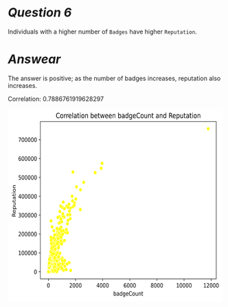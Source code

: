 # *Question  6*

Individuals with a higher number of `Badges` have higher `Reputation`.

# *Answear*

The answer is positive; as the number of badges increases, reputation also increases.

Correlation: 0.7886761919628297


<img src="https://github.com/Hadikamali/SOF-output-file-analysis-part-B/blob/main/Answer-Q6/Result%20question%206.png" width="500" height="450">
